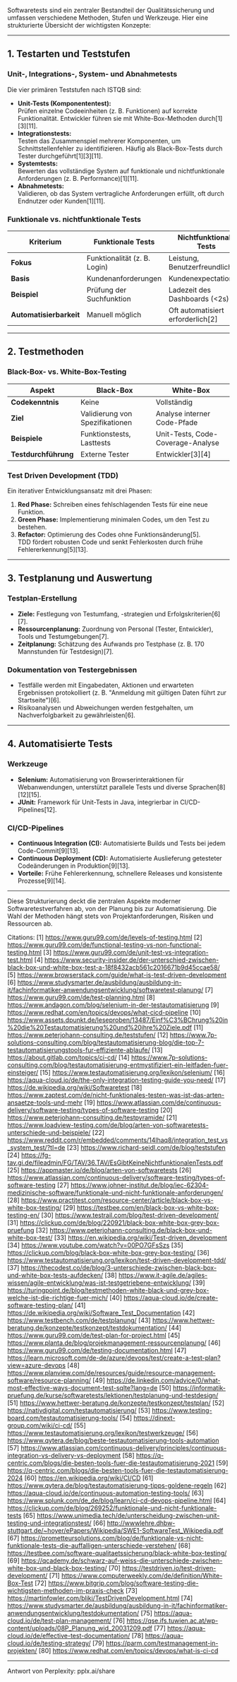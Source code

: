 Softwaretests sind ein zentraler Bestandteil der Qualitätssicherung und umfassen verschiedene Methoden, Stufen und Werkzeuge. Hier eine strukturierte Übersicht der wichtigsten Konzepte:

---

## 1. Testarten und Teststufen  
### **Unit-, Integrations-, System- und Abnahmetests**  
Die vier primären Teststufen nach ISTQB sind:  
- **Unit-Tests (Komponententest):**  
  Prüfen einzelne Codeeinheiten (z. B. Funktionen) auf korrekte Funktionalität. Entwickler führen sie mit White-Box-Methoden durch[1][3][11].  
- **Integrationstests:**  
  Testen das Zusammenspiel mehrerer Komponenten, um Schnittstellenfehler zu identifizieren. Häufig als Black-Box-Tests durch Tester durchgeführt[1][3][11].  
- **Systemtests:**  
  Bewerten das vollständige System auf funktionale und nichtfunktionale Anforderungen (z. B. Performance)[1][11].  
- **Abnahmetests:**  
  Validieren, ob das System vertragliche Anforderungen erfüllt, oft durch Endnutzer oder Kunden[1][11].  

### **Funktionale vs. nichtfunktionale Tests**  
| **Kriterium**       | **Funktionale Tests**               | **Nichtfunktionale Tests**         |
|----------------------|-----------------------------------|-----------------------------------|
| **Fokus**            | Funktionalität (z. B. Login)      | Leistung, Benutzerfreundlichkeit  |
| **Basis**            | Kundenanforderungen               | Kundenexpectations                |
| **Beispiel**         | Prüfung der Suchfunktion          | Ladezeit des Dashboards (<2s)     |
| **Automatisierbarkeit** | Manuell möglich                  | Oft automatisiert erforderlich[2] |  

---

## 2. Testmethoden  
### **Black-Box- vs. White-Box-Testing**  
| **Aspekt**           | **Black-Box**                     | **White-Box**                     |
|----------------------|-----------------------------------|-----------------------------------|
| **Codekenntnis**     | Keine                            | Vollständig                       |
| **Ziel**             | Validierung von Spezifikationen  | Analyse interner Code-Pfade       |
| **Beispiele**        | Funktionstests, Lasttests        | Unit-Tests, Code-Coverage-Analyse |
| **Testdurchführung** | Externe Tester                   | Entwickler[3][4]                 |  

### **Test Driven Development (TDD)**  
Ein iterativer Entwicklungsansatz mit drei Phasen:  
1. **Red Phase:** Schreiben eines fehlschlagenden Tests für eine neue Funktion.  
2. **Green Phase:** Implementierung minimalen Codes, um den Test zu bestehen.  
3. **Refactor:** Optimierung des Codes ohne Funktionsänderung[5].  
TDD fördert robusten Code und senkt Fehlerkosten durch frühe Fehlererkennung[5][13].  

---

## 3. Testplanung und Auswertung  
### **Testplan-Erstellung**  
- **Ziele:** Festlegung von Testumfang, -strategien und Erfolgskriterien[6][7].  
- **Ressourcenplanung:** Zuordnung von Personal (Tester, Entwickler), Tools und Testumgebungen[7].  
- **Zeitplanung:** Schätzung des Aufwands pro Testphase (z. B. 170 Mannstunden für Testdesign)[7].  

### **Dokumentation von Testergebnissen**  
- Testfälle werden mit Eingabedaten, Aktionen und erwarteten Ergebnissen protokolliert (z. B. "Anmeldung mit gültigen Daten führt zur Startseite")[6].  
- Risikoanalysen und Abweichungen werden festgehalten, um Nachverfolgbarkeit zu gewährleisten[6].  

---

## 4. Automatisierte Tests  
### **Werkzeuge**  
- **Selenium:** Automatisierung von Browserinteraktionen für Webanwendungen, unterstützt parallele Tests und diverse Sprachen[8][12][15].  
- **JUnit:** Framework für Unit-Tests in Java, integrierbar in CI/CD-Pipelines[12].  

### **CI/CD-Pipelines**  
- **Continuous Integration (CI):** Automatisierte Builds und Tests bei jedem Code-Commit[9][13].  
- **Continuous Deployment (CD):** Automatisierte Auslieferung getesteter Codeänderungen in Produktion[9][13].  
- **Vorteile:** Frühe Fehlererkennung, schnellere Releases und konsistente Prozesse[9][14].  

---

Diese Strukturierung deckt die zentralen Aspekte moderner Softwaretestverfahren ab, von der Planung bis zur Automatisierung. Die Wahl der Methoden hängt stets von Projektanforderungen, Risiken und Ressourcen ab.

Citations:
[1] https://www.guru99.com/de/levels-of-testing.html
[2] https://www.guru99.com/de/functional-testing-vs-non-functional-testing.html
[3] https://www.guru99.com/de/unit-test-vs-integration-test.html
[4] https://www.security-insider.de/der-unterschied-zwischen-black-box-und-white-box-test-a-18f8432acb561c2016671b9d45ccae58/
[5] https://www.browserstack.com/guide/what-is-test-driven-development
[6] https://www.studysmarter.de/ausbildung/ausbildung-in-it/fachinformatiker-anwendungsentwicklung/softwaretest-planung/
[7] https://www.guru99.com/de/test-planning.html
[8] https://www.andagon.com/blog/selenium-in-der-testautomatisierung
[9] https://www.redhat.com/en/topics/devops/what-cicd-pipeline
[10] https://www.assets.dpunkt.de/leseproben/13487/Einf%C3%BChrung%20in%20die%20Testautomatisierung%20und%20ihre%20Ziele.pdf
[11] https://www.peterjohann-consulting.de/teststufen/
[12] https://www.7p-solutions-consulting.com/blog/testautomatisierung-blog/die-top-7-testautomatisierungstools-fur-effiziente-ablaufe/
[13] https://about.gitlab.com/topics/ci-cd/
[14] https://www.7p-solutions-consulting.com/blog/testautomatisierung-entmystifiziert-ein-leitfaden-fuer-einsteiger/
[15] https://www.testautomatisierung.org/lexikon/selenium/
[16] https://aqua-cloud.io/de/the-only-integration-testing-guide-you-need/
[17] https://de.wikipedia.org/wiki/Softwaretest
[18] https://www.zaptest.com/de/nicht-funktionales-testen-was-ist-das-arten-ansaetze-tools-und-mehr
[19] https://www.atlassian.com/de/continuous-delivery/software-testing/types-of-software-testing
[20] https://www.peterjohann-consulting.de/testpyramide/
[21] https://www.loadview-testing.com/de/blog/arten-von-softwaretests-unterschiede-und-beispiele/
[22] https://www.reddit.com/r/embedded/comments/14lhaq8/integration_test_vs_system_test/?tl=de
[23] https://www.richard-seidl.com/de/blog/teststufen
[24] https://fg-tav.gi.de/fileadmin/FG/TAV/36.TAV/EsGibtKeineNichtfunktionalenTests.pdf
[25] https://appmaster.io/de/blog/arten-von-softwaretests
[26] https://www.atlassian.com/continuous-delivery/software-testing/types-of-software-testing
[27] https://www.johner-institut.de/blog/iec-62304-medizinische-software/funktionale-und-nicht-funktionale-anforderungen/
[28] https://www.practitest.com/resource-center/article/black-box-vs-white-box-testing/
[29] https://testbee.com/en/black-box-vs-white-box-testing-en/
[30] https://www.testrail.com/blog/test-driven-development/
[31] https://clickup.com/de/blog/220921/black-box-white-box-grey-box-pruefung
[32] https://www.peterjohann-consulting.de/black-box-und-white-box-test/
[33] https://en.wikipedia.org/wiki/Test-driven_development
[34] https://www.youtube.com/watch?v=00PO7GFsSzs
[35] https://clickup.com/blog/black-box-white-box-grey-box-testing/
[36] https://www.testautomatisierung.org/lexikon/test-driven-development-tdd/
[37] https://thecodest.co/de/blog/3-unterschiede-zwischen-black-box-und-white-box-tests-aufdecken/
[38] https://www.it-agile.de/agiles-wissen/agile-entwicklung/was-ist-testgetriebene-entwicklung/
[39] https://turingpoint.de/blog/testmethoden-white-black-und-grey-box-welche-ist-die-richtige-fuer-mich/
[40] https://aqua-cloud.io/de/create-software-testing-plan/
[41] https://de.wikipedia.org/wiki/Software_Test_Documentation
[42] https://www.testbench.com/de/testplanung/
[43] https://www.hettwer-beratung.de/konzepte/testkonzept/testdokumentation/
[44] https://www.guru99.com/de/test-plan-for-project.html
[45] https://www.planta.de/blog/projekmanagement-ressourcenplanung/
[46] https://www.guru99.com/de/testing-documentation.html
[47] https://learn.microsoft.com/de-de/azure/devops/test/create-a-test-plan?view=azure-devops
[48] https://www.planview.com/de/resources/guide/resource-management-software/resource-planning/
[49] https://de.linkedin.com/advice/0/what-most-effective-ways-document-test-sqlte?lang=de
[50] https://informatik-pruefung.de/kurse/softwaretests/lektionen/testplanung-und-testdesign/
[51] https://www.hettwer-beratung.de/konzepte/testkonzept/testplan/
[52] https://nativdigital.com/testautomatisierung/
[53] https://www.testing-board.com/testautomatisierung-tools/
[54] https://dinext-group.com/wiki/ci-cd/
[55] https://www.testautomatisierung.org/lexikon/testwerkzeuge/
[56] https://www.qytera.de/blog/beste-testautomatisierung-tools-automation
[57] https://www.atlassian.com/continuous-delivery/principles/continuous-integration-vs-delivery-vs-deployment
[58] https://q-centric.com/blogs/die-besten-tools-fuer-die-testautomatisierung-2021
[59] https://q-centric.com/blogs/die-besten-tools-fuer-die-testautomatisierung-2024
[60] https://en.wikipedia.org/wiki/CI/CD
[61] https://www.qytera.de/blog/testautomatisierung-tipps-goldene-regeln
[62] https://aqua-cloud.io/de/continuous-automation-testing-tools/
[63] https://www.splunk.com/de_de/blog/learn/ci-cd-devops-pipeline.html
[64] https://clickup.com/de/blog/269252/funktionale-und-nicht-funktionale-tests
[65] https://www.unimedia.tech/de/unterscheidung-zwischen-unit-testing-und-integrationstest/
[66] http://wwwlehre.dhbw-stuttgart.de/~hoyer/ePapers/Wikipedia/SWE1-SoftwareTest_Wikipedia.pdf
[67] https://prometteursolutions.com/blog/de/funktionale-vs-nicht-funktionale-tests-die-auffalligen-unterschiede-verstehen/
[68] https://testbee.com/software-qualitaetssicherung/black-white-box-testing/
[69] https://qcademy.de/schwarz-auf-weiss-die-unterschiede-zwischen-white-box-und-black-box-testing/
[70] https://testdriven.io/test-driven-development/
[71] https://www.computerweekly.com/de/definition/White-Box-Test
[72] https://www.bitgrip.com/blog/software-testing-die-wichtigsten-methoden-im-praxis-check
[73] https://martinfowler.com/bliki/TestDrivenDevelopment.html
[74] https://www.studysmarter.de/ausbildung/ausbildung-in-it/fachinformatiker-anwendungsentwicklung/testdokumentation/
[75] https://aqua-cloud.io/de/test-plan-management/
[76] https://qse.ifs.tuwien.ac.at/wp-content/uploads/08P_Planung_wid_20031209.pdf
[77] https://aqua-cloud.io/de/effective-test-documentation/
[78] https://aqua-cloud.io/de/testing-strategy/
[79] https://parm.com/testmanagement-in-projekten/
[80] https://www.redhat.com/en/topics/devops/what-is-ci-cd

---
Antwort von Perplexity: pplx.ai/share